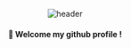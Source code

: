 <div align="center">
  
  ![header](https://capsule-render.vercel.app/api?type=cylinder&color=000000&height=150&section=header&text=jisoo94&fontColor=ffffff&fontSize=70&animation=fadeIn&fontAlignY=55)
  ####  :wave: Welcome my github profile !
</div>
